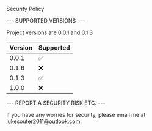 Security Policy

--- SUPPORTED VERSIONS ---

Project versions are 0.0.1 and 0.1.3

| Version | Supported          |
| ------- | ------------------ |
| 0.0.1   | :white_check_mark: |
| 0.1.6   | :x:                |
| 0.1.3   | :white_check_mark: |
| 1.0.0   | :x:                |

--- REPORT A SECURITY RISK ETC. ---

If you have any worries for security, please email me at lukesouter2011@outlook.com.
